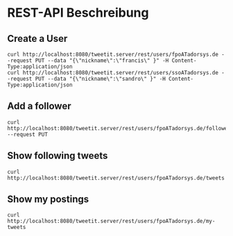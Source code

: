 REST-API Beschreibung
=====================

Create a User
-------------

    curl http://localhost:8080/tweetit.server/rest/users/fpoATadorsys.de --request PUT --data "{\"nickname\":\"francis\" }" -H Content-Type:application/json
    curl http://localhost:8080/tweetit.server/rest/users/ssoATadorsys.de --request PUT --data "{\"nickname\":\"sandro\" }" -H Content-Type:application/json

Add a follower
--------------

    curl http://localhost:8080/tweetit.server/rest/users/fpoATadorsys.de/followers/ssoATadorsys.de --request PUT

Show following tweets
---------------------

    curl http://localhost:8080/tweetit.server/rest/users/fpoATadorsys.de/tweets

Show my postings
----------------

    curl http://localhost:8080/tweetit.server/rest/users/fpoATadorsys.de/my-tweets